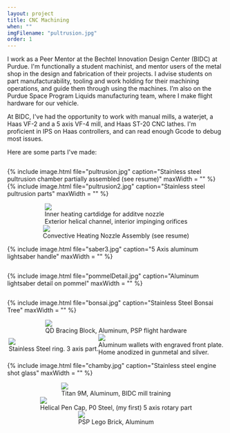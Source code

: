 ```yaml
---
layout: project
title: CNC Machining
when: ""
imgFilename: "pultrusion.jpg"
order: 1
---
```


I work as a Peer Mentor at the Bechtel Innovation Design Center (BIDC) at Purdue. I'm functionally a student machinist, and mentor users of the metal shop in the design and fabrication of their projects. I advise students on part manufacturability, tooling and work holding for their machining operations, and guide them through using the machines. I’m also on the Purdue Space Program Liquids manufacturing team, where I make flight hardware for our vehicle.

At BIDC, I've had the opportunity to work with manual mills, a waterjet, a Haas VF-2 and a 5 axis VF-4 mill, and Haas ST-20 CNC lathes. I'm proficient in IPS on Haas controllers, and can read enough Gcode to debug most issues.

Here are some parts I've made:

<div style="display:flex; justify-content:center; align-items:center; flex-wrap:wrap;">

{% include image.html file="pultrusion.jpg" caption="Stainless steel pultrusion chamber partially assembled (see resume)" maxWidth = "" %}
{% include image.html file="pultrusion2.jpg" caption="Stainless steel pultrusion parts" maxWidth = "" %}

<div class="imgCptnBox">
<img src="{{ "assets/images/convection.jpg" | relative_url }}" class="articleImg">
<figcaption class="articleCaption">Inner heating cartdidge for additve nozzle<br>Exterior helical channel, interior impinging orifices</figcaption>
</div>

<div class="imgCptnBox">
<img src="{{ "assets/images/nozzle_assy.jpg" | relative_url }}" class="articleImg">
<figcaption class="articleCaption">Convective Heating Nozzle Assembly (see resume)</figcaption>
</div>

{% include image.html file="saber3.jpg" caption="5 Axis aluminum lightsaber handle" maxWidth = "" %}

{% include image.html file="pommelDetail.jpg" caption="Aluminum lightsaber detail on pommel" maxWidth = "" %}

{% include image.html file="bonsai.jpg" caption="Stainless Steel Bonsai Tree" maxWidth = "" %}


<div class="imgCptnBox">
<img src="{{ "assets/images/cncMain.jpg" | relative_url }}" class="articleImg">
<figcaption class="articleCaption">QD Bracing Block, Aluminum, PSP flight hardware</figcaption>
</div>

<div class="imgCptnBox">
<img src="{{ "assets/images/ring2.jpg" | relative_url }}" class="articleImg">
<figcaption class="articleCaption">Stainless Steel ring.  3 axis part.</figcaption>
</div>

<div class="imgCptnBox">
<img src="{{ "assets/images/wallets.jpg" | relative_url }}" class="articleImg">
<figcaption class="articleCaption">Aluminum wallets with engraved front plate.<br>Home anodized in gunmetal and silver.</figcaption>
</div>

{% include image.html file="chamby.jpg" caption="Stainless steel engine shot glass" maxWidth = "" %}

<div class="imgCptnBox">
<img src="{{ "assets/images/cncMain2.JPG" | relative_url }}" class="articleImg">
<figcaption class="articleCaption">Titan 9M, Aluminum, BIDC mill training</figcaption>
</div>

<div class="imgCptnBox">
<img src="{{ "assets/images/cnc3.JPG" | relative_url }}" class="articleImg">
<figcaption class="articleCaption">Helical Pen Cap, P0 Steel, (my first) 5 axis rotary part</figcaption>
</div>

<div class="imgCptnBox">
<img src="{{ "assets/images/lego.png" | relative_url }}" class="articleImg">
<figcaption class="articleCaption">PSP Lego Brick, Aluminum</figcaption>
</div>

</div>
